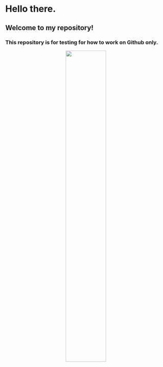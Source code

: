 
# Hello there. #
## Welcome to my repository! ## 
### This repository is for testing for how to work on Github only. ###

<p align="center">
  <img width="50%" height="50%" src="https://github.com/ninnart-fuengfusin/test/blob/master/book.jpeg">
</p>

